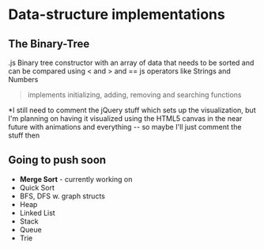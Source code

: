 # Data-structure implementations


## The Binary-Tree
.js Binary tree constructor with an array of data that needs to be sorted and can be compared using &lt; and > and == js operators like Strings and Numbers


> implements initializing, adding, removing and searching functions 

*I still need to comment the jQuery stuff which sets up the visualization, but I'm  planning on having it visualized using the HTML5 canvas in the near future with animations and everything -- so maybe I'll just comment the stuff then


## Going to push soon
* **Merge Sort** - currently working on
* Quick Sort
* BFS, DFS w. graph structs
* Heap
* Linked List
* Stack
* Queue
* Trie
